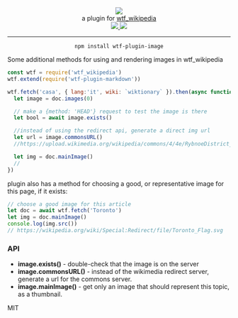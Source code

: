 <div align="center">
  <img src="https://cloud.githubusercontent.com/assets/399657/23590290/ede73772-01aa-11e7-8915-181ef21027bc.png" />

  <div>a plugin for <a href="https://github.com/spencermountain/wtf_wikipedia/">wtf_wikipedia</a></div>
  
  <!-- npm version -->
  <a href="https://npmjs.org/package/wtf-plugin-image">
    <img src="https://img.shields.io/npm/v/wtf-plugin-image.svg?style=flat-square" />
  </a>
  
  <!-- file size -->
  <a href="https://unpkg.com/wtf-plugin-image/builds/wtf-plugin-image.min.js">
    <img src="https://badge-size.herokuapp.com/spencermountain/wtf_wikipedia/master/plugins/image/builds/wtf-plugin-image.min.js" />
  </a>
   <hr/>
</div>

<div align="center">
  <code>npm install wtf-plugin-image</code>
</div>

Some additional methods for using and rendering images in wtf_wikipedia

```js
const wtf = require('wtf_wikipedia')
wtf.extend(require('wtf-plugin-markdown'))

wtf.fetch('casa', { lang:'it', wiki: `wiktionary` }).then(async function(doc) {
  let image = doc.images(0)

  // make a {method: 'HEAD'} request to test the image is there
  let bool = await image.exists()

  //instead of using the redirect api, generate a direct img url
  let url = image.commonsURL()
  //https://upload.wikimedia.org/wikipedia/commons/4/4e/RybnoeDistrict_06-13_Konstantinovo_village_05.jpg

  let img = doc.mainImage()
  //
})
```

plugin also has a method for choosing a good, or representative image for this page, if it exists:
```js
// choose a good image for this article
let doc = await wtf.fetch('Toronto')
let img = doc.mainImage()
console.log(img.src())
// https://wikipedia.org/wiki/Special:Redirect/file/Toronto_Flag.svg
```

### API

- **image.exists()** - double-check that the image is on the server
- **image.commonsURL()** - instead of the wikimedia redirect server, generate a url for the commons server.
- **image.mainImage()** - get only an image that should represent this topic, as a thumbnail.

MIT
